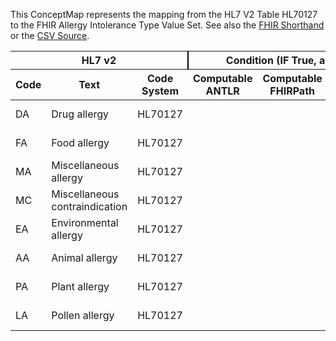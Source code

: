 
This ConceptMap represents the mapping from the HL7 V2 Table HL70127 to the FHIR Allergy Intolerance Type Value Set. See also the <a href='https://github.com/HL7/v2-to-fhir/blob/master/input/fsh/Table HL70127 to Allergy Intolerance Type.fsh'>FHIR Shorthand</a> or the <a href='https://github.com/HL7/v2-to-fhir/blob/master/mappings/codesystems/HL7 Concept Map_ AllergyType - Sheet1.csv'>CSV Source</a>.
<table class='grid'><thead>
<tr><th colspan='3' style='border-right: 2px solid black;'>HL7 v2</th><th colspan='3' style='border-right: 2px solid black;'>Condition (IF True, args)</th><th colspan='4'>HL7 FHIR</th><th rowspan='2'>Comments</th></tr>
<tr><th>Code</th><th>Text</th><th>Code System</th><th>Computable ANTLR</th><th>Computable FHIRPath</th><th>Narrative</th><th>Code</th><th>Proposed Extension</th><th>Display</th><th>Code System</th></tr></thead>
<tbody>
<tr><td>DA</td><td>Drug allergy</td><td style='border-right: 2px'>HL70127</td><td style='border-right: 2px'></td><td style='border-right: 2px'></td><td style='border-right: 2px'></td><td>allergy</td><td style='border-right: 2px'></td><td>Allergy</td><td><a href='https://hl7.org/fhir/R4/codesystem-allergy-intolerance-type.html'>http://hl7.org/fhir/allergy-intolerance-type</a></td><td style='border-right: 2px'></td></tr>
<tr><td>FA</td><td>Food allergy</td><td style='border-right: 2px'>HL70127</td><td style='border-right: 2px'></td><td style='border-right: 2px'></td><td style='border-right: 2px'></td><td>allergy</td><td style='border-right: 2px'></td><td>Allergy</td><td><a href='https://hl7.org/fhir/R4/codesystem-allergy-intolerance-type.html'>http://hl7.org/fhir/allergy-intolerance-type</a></td><td style='border-right: 2px'></td></tr>
<tr><td>MA</td><td>Miscellaneous allergy</td><td style='border-right: 2px'>HL70127</td><td style='border-right: 2px'></td><td style='border-right: 2px'></td><td style='border-right: 2px'></td><td>allergy</td><td style='border-right: 2px'></td><td>Allergy</td><td><a href='https://hl7.org/fhir/R4/codesystem-allergy-intolerance-type.html'>http://hl7.org/fhir/allergy-intolerance-type</a></td><td style='border-right: 2px'></td></tr>
<tr><td>MC</td><td>Miscellaneous contraindication</td><td style='border-right: 2px'>HL70127</td><td style='border-right: 2px'></td><td style='border-right: 2px'></td><td style='border-right: 2px'></td><td style='border-right: 2px'></td><td style='border-right: 2px'></td><td style='border-right: 2px'></td><td style='border-right: 2px'></td><td style='border-right: 2px'></td></tr>
<tr><td>EA</td><td>Environmental allergy</td><td style='border-right: 2px'>HL70127</td><td style='border-right: 2px'></td><td style='border-right: 2px'></td><td style='border-right: 2px'></td><td>allergy</td><td style='border-right: 2px'></td><td>Allergy</td><td><a href='https://hl7.org/fhir/R4/codesystem-allergy-intolerance-type.html'>http://hl7.org/fhir/allergy-intolerance-type</a></td><td style='border-right: 2px'></td></tr>
<tr><td>AA</td><td>Animal allergy</td><td style='border-right: 2px'>HL70127</td><td style='border-right: 2px'></td><td style='border-right: 2px'></td><td style='border-right: 2px'></td><td>allergy</td><td style='border-right: 2px'></td><td>Allergy</td><td><a href='https://hl7.org/fhir/R4/codesystem-allergy-intolerance-type.html'>http://hl7.org/fhir/allergy-intolerance-type</a></td><td style='border-right: 2px'></td></tr>
<tr><td>PA</td><td>Plant allergy</td><td style='border-right: 2px'>HL70127</td><td style='border-right: 2px'></td><td style='border-right: 2px'></td><td style='border-right: 2px'></td><td>allergy</td><td style='border-right: 2px'></td><td>Allergy</td><td><a href='https://hl7.org/fhir/R4/codesystem-allergy-intolerance-type.html'>http://hl7.org/fhir/allergy-intolerance-type</a></td><td style='border-right: 2px'></td></tr>
<tr><td>LA</td><td>Pollen allergy</td><td style='border-right: 2px'>HL70127</td><td style='border-right: 2px'></td><td style='border-right: 2px'></td><td style='border-right: 2px'></td><td>allergy</td><td style='border-right: 2px'></td><td>Allergy</td><td><a href='https://hl7.org/fhir/R4/codesystem-allergy-intolerance-type.html'>http://hl7.org/fhir/allergy-intolerance-type</a></td><td style='border-right: 2px'></td></tr>
</tbody></table>
